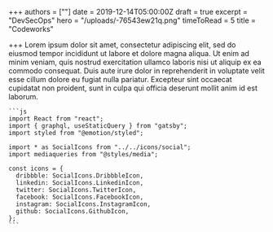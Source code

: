+++
authors = [""]
date = 2019-12-14T05:00:00Z
draft = true
excerpt = "DevSecOps"
hero = "/uploads/-76543ew21q.png"
timeToRead = 5
title = "Codeworks"

+++
Lorem ipsum dolor sit amet, consectetur adipiscing elit, sed do eiusmod tempor incididunt ut labore et dolore magna aliqua. Ut enim ad minim veniam, quis nostrud exercitation ullamco laboris nisi ut aliquip ex ea commodo consequat. Duis aute irure dolor in reprehenderit in voluptate velit esse cillum dolore eu fugiat nulla pariatur. Excepteur sint occaecat cupidatat non proident, sunt in culpa qui officia deserunt mollit anim id est laborum.

    ```js
    import React from "react";
    import { graphql, useStaticQuery } from "gatsby";
    import styled from "@emotion/styled";
    
    import * as SocialIcons from "../../icons/social";
    import mediaqueries from "@styles/media";
    
    const icons = {
      dribbble: SocialIcons.DribbbleIcon,
      linkedin: SocialIcons.LinkedinIcon,
      twitter: SocialIcons.TwitterIcon,
      facebook: SocialIcons.FacebookIcon,
      instagram: SocialIcons.InstagramIcon,
      github: SocialIcons.GithubIcon,
    };
    ```